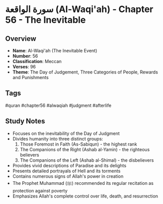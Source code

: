 # سورة الواقعة (Al-Waqi'ah) - Chapter 56 - The Inevitable

## Overview
- **Name**: Al-Waqi'ah (The Inevitable Event)
- **Number**: 56
- **Classification**: Meccan
- **Verses**: 96
- **Theme**: The Day of Judgement, Three Categories of People, Rewards and Punishments

## Tags
#quran #chapter56 #alwaqiah #judgment #afterlife

## Study Notes
- Focuses on the inevitability of the Day of Judgment
- Divides humanity into three distinct groups:
  1. Those Foremost in Faith (As-Sabiqun) - the highest rank
  2. The Companions of the Right (Ashab al-Yamin) - the righteous believers
  3. The Companions of the Left (Ashab al-Shimal) - the disbelievers
- Provides vivid descriptions of Paradise and its delights
- Presents detailed portrayals of Hell and its torments
- Contains numerous signs of Allah's power in creation
- The Prophet Muhammad (ﷺ) recommended its regular recitation as protection against poverty
- Emphasizes Allah's complete control over life, death, and resurrection